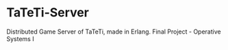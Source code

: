 # TaTeTi-Server

Distributed Game Server of TaTeTi, made in Erlang. Final Project - Operative Systems I
